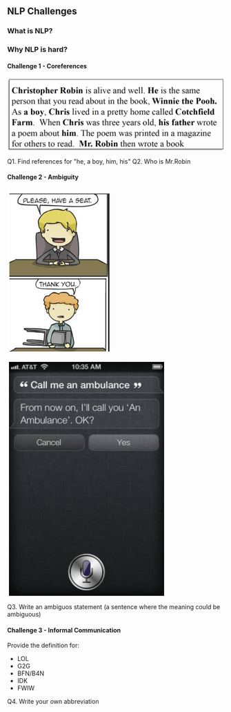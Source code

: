 ## NLP Challenges

### What is NLP?

<object data="_static/demo.pdf" width="950" height="650" type='application/pdf'/></object>

### Why NLP is hard?

#### Challenge 1 - Coreferences

![](_static/challenge1.png)


Q1. Find references for "he, a boy, him, his"
Q2. Who is Mr.Robin


#### Challenge 2 - Ambiguity

![](_static/challenge2.png)

![](_static/challenge2b.png)

Q3. Write an ambiguos statement (a sentence where the meaning could be ambiguous)


#### Challenge 3 - Informal Communication

Provide the definition for:

- LOL
- G2G
- BFN/B4N
- IDK
- FWIW

Q4. Write your own abbreviation